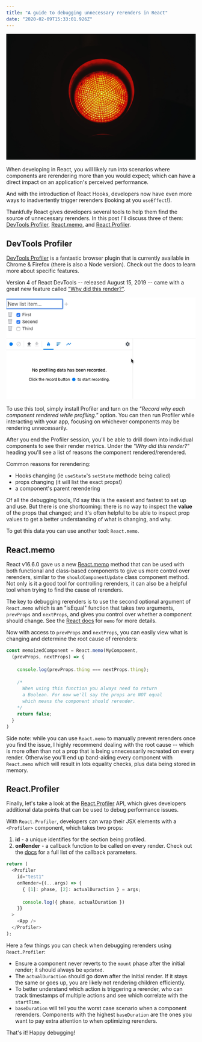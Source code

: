 ```yaml
---
title: "A guide to debugging unnecessary rerenders in React"
date: "2020-02-09T15:33:01.926Z"
---
```


![Stop light.](./stop-light.jpg "Photo by Erwan Hesry on Unsplash.")

When developing in React, you will likely run into scenarios where components are rerendering more than you would expect; which can have a direct impact on an application's perceived performance. 

And with the introduction of React Hooks, developers now have even more ways to inadvertently trigger rerenders (looking at you `useEffect`!).

Thankfully React gives developers several tools to help them find the source of unnecessary rerenders. In this post I'll discuss three of them: [DevTools Profiler](https://reactjs.org/blog/2018/09/10/introducing-the-react-profiler.html), [React.memo](https://reactjs.org/docs/react-api.html#reactmemo), and [React.Profiler](https://reactjs.org/docs/profiler.html).

## DevTools Profiler

[DevTools Profiler](https://reactjs.org/blog/2018/09/10/introducing-the-react-profiler.html) is a fantastic browser plugin that is currently available in Chrome & Firefox (there is also a Node version). Check out the docs to learn more about specific features.

Version 4 of React DevTools -- released August 15, 2019 -- came with a great new feature called ["Why did this render?"](https://github.com/facebook/react/blob/master/packages/react-devtools/CHANGELOG.md#why-did-this-render).

![Animated gif of the Why did this rerender tool](./why-did-this-rerender.gif)

To use this tool, simply install Profiler and turn on the _"Record why each component rendered while profiling."_ option. You can then run Profiler while interacting with your app, focusing on whichever components may be rendering unnecessarily. 

After you end the Profiler session, you'll be able to drill down into individual components to see their render metrics. Under the _"Why did this render?"_ heading you'll see a list of reasons the component rendered/rerendered. 

Common reasons for rerendering: 
- Hooks changing (ie `useState`'s `setState` methode being called)
- props changing (it will list the exact props!)
- a component's parent rerendering

Of all the debugging tools, I'd say this is the easiest and fastest to set up and use. But there is one shortcoming: there is no way to inspect the __value__ of the props that changed; and it's often helpful to be able to inspect prop values to get a better understanding of what is changing, and why. 

To get this data you can use another tool: `React.memo`.

## React.memo

React v16.6.0 gave us a new [React.memo](https://reactjs.org/docs/react-api.html#reactmemo) method that can be used with both functional and class-based components to give us more control over rerenders, similar to the `shouldComponentUpdate` class component method. Not only is it a good tool for controlling rerenders, it can also be a helpful tool when trying to find the cause of rerenders.

The key to debugging rerenders is to use the second optional argument of `React.memo` which is an "isEqual" function that takes two arguments, `prevProps` and `nextProps`, and gives you control over whether a component should change. See the [React docs](https://reactjs.org/docs/react-api.html#reactmemo) for `memo` for more details.

Now with access to `prevProps` and `nextProps`, you can easily view what is changing and determine the root cause of rerenders:

```js
const memoizedComponent = React.memo(MyComponent, 
  (prevProps, nextProps) => {

    console.log(prevProps.thing === nextProps.thing);

    /*
      When using this function you always need to return
      a Boolean. For now we'll say the props are NOT equal 
      which means the component should rerender.
    */
    return false;
  }
)
```

Side note: while you can use `React.memo` to manually prevent rerenders once you find the issue, I highly recommend dealing with the root cause -- which is more often than not a prop that is being unnecessarily recreated on every render. Otherwise you'll end up band-aiding every component with `React.memo` which will result in lots equality checks, plus data being stored in memory. 

## React.Profiler

Finally, let's take a look at the [React.Profiler](https://reactjs.org/docs/profiler.html) API, which gives developers additional data points that can be used to debug performance issues. 

With `React.Profiler`, developers can wrap their JSX elements with a `<Profiler>` component, which takes two props:

1. __id__ - a unique identifies for the section being profiled.
1. __onRender__ - a callback function to be called on every render. Check out the [docs](https://reactjs.org/docs/profiler.html#onrender-callback) for a full list of the callback parameters.

```js
return (
  <Profiler 
    id="test1" 
    onRender={(...args) => {
      { [1]: phase, [2]: actualDuraction } = args;

      console.log({ phase, actualDuration })
    }}
  >
    <App />
  </Profiler>
);

```

Here a few things you can check when debugging rerenders using `React.Profiler`:

- Ensure a component never reverts to the `mount` phase after the initial render; it should always be `updated`.
- The `actualDuraction` should go down after the initial render. If it stays the same or goes up, you are likely not rendering children efficiently.
- To better understand which action is triggering a rerender, who can track timestamps of multiple actions and see which correlate with the `startTime`.
- `baseDuration` will tell you the worst case scenario when a component rerenders. Components with the highest `baseDuration` are the ones you want to pay extra attention to when optimizing rerenders.

 That's it! Happy debugging!


